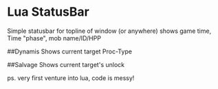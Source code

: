 # Lua StatusBar

Simple statusbar for topline of window (or anywhere) shows game time, Time "phase", mob name/ID/HPP

##Dynamis
Shows current target Proc-Type

##Salvage
Shows current target's unlock

ps. very first venture into lua, code is messy!